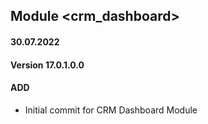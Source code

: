 ## Module <crm_dashboard>

#### 30.07.2022
#### Version 17.0.1.0.0
#### ADD
- Initial commit for CRM Dashboard Module
